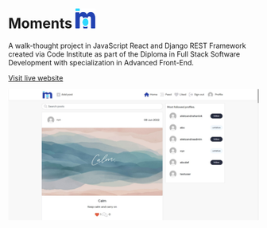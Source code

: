 # Moments <img src="src/assets/logo.png" style="width: 40px;height:40px;">

A walk-thought project in JavaScript React and Django REST Framework created via Code Institute as part of the Diploma in Full Stack Software Development with specialization in Advanced Front-End.

[Visit live website](http://moments-ci-app.herokuapp.com/)

![Mockup image](src/assets/mockup-image-moments-app.jpg)
